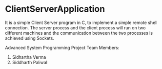 # ClientServerApplication

It is a simple Client Server program in C, to implement a simple remote shell connection. The server process and the client process will run on two different machines and the communication between the two processes is achieved using Sockets.

Advanced System Programming Project Team Members:
1. Sidhartha Verma
2. Siddharth Paliwal
